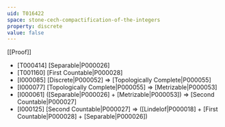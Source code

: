 ```yaml
---
uid: T016422
space: stone-cech-compactification-of-the-integers
property: discrete
value: false
---
```

[[Proof]]

* [T000414] [Separable|P000026]
* [T001160] [First Countable|P000028]
* [I000085] [Discrete|P000052] => [Topologically Complete|P000055]
* [I000077] [Topologically Complete|P000055] => [Metrizable|P000053]
* [I000061] ([Separable|P000026] + [Metrizable|P000053]) => [Second Countable|P000027]
* [I000125] [Second Countable|P000027] => ([Lindelof|P000018] + [First Countable|P000028] + [Separable|P000026])

